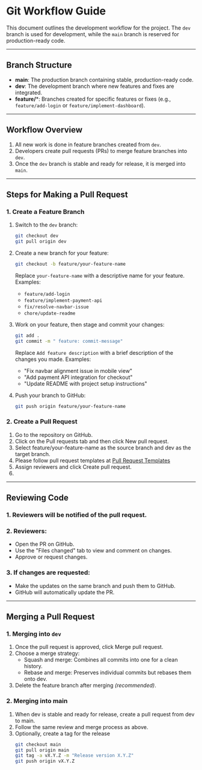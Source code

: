 # Git Workflow Guide

This document outlines the development workflow for the project. The `dev` branch is used for development, while the `main` branch is reserved for production-ready code.

---

## Branch Structure
- **main**: The production branch containing stable, production-ready code.
- **dev**: The development branch where new features and fixes are integrated.
- **feature/***: Branches created for specific features or fixes (e.g., `feature/add-login` or `feature/implement-dashboard`).

---

## Workflow Overview
1. All new work is done in feature branches created from `dev`.
2. Developers create pull requests (PRs) to merge feature branches into `dev`.
3. Once the `dev` branch is stable and ready for release, it is merged into `main`.

---

## Steps for Making a Pull Request

### 1. Create a Feature Branch
1. Switch to the `dev` branch:
   ```bash
   git checkout dev
   git pull origin dev

2. Create a new branch for your feature:
    ```bash
   git checkout -b feature/your-feature-name
    ```
    Replace `your-feature-name` with a descriptive name for your feature. Examples:
   - `feature/add-login`
   - `feature/implement-payment-api`
   - `fix/resolve-navbar-issue`
   - `chore/update-readme`

3. Work on your feature, then stage and commit your changes:
    ```bash
    git add .
    git commit -m " feature: commit-message"
    ```
    Replace `Add feature description` with a brief description of the changes you made. Examples:
   - "Fix navbar alignment issue in mobile view"
   - "Add payment API integration for checkout"
   - "Update README with project setup instructions"
4. Push your branch to GitHub:
    ```bash
    git push origin feature/your-feature-name

### 2. Create a Pull Request
1. Go to the repository on GitHub.
2. Click on the Pull requests tab and then click New pull request.
3. Select feature/your-feature-name as the source branch and dev as the target branch.
4. Please follow pull request templates at [Pull Request Templates](https://axolo.co/blog/p/part-3-github-pull-request-template)
5. Assign reviewers and click Create pull request.
6. 
---

## Reviewing Code
### 1. Reviewers will be notified of the pull request.
### 2. Reviewers:
- Open the PR on GitHub.
- Use the "Files changed" tab to view and comment on changes.
- Approve or request changes.
### 3. If changes are requested:
- Make the updates on the same branch and push them to GitHub.
- GitHub will automatically update the PR.

---
## Merging a Pull Request
### 1. Merging into `dev`
1. Once the pull request is approved, click Merge pull request.
2. Choose a merge strategy:
   - Squash and merge: Combines all commits into one for a clean history.
   - Rebase and merge: Preserves individual commits but rebases them onto dev.
3. Delete the feature branch after merging *(recommended)*.

### 2. Merging into main
1. When dev is stable and ready for release, create a pull request from dev to main.
2. Follow the same review and merge process as above.
3. Optionally, create a tag for the release
    ```bash
   git checkout main
    git pull origin main
    git tag -a vX.Y.Z -m "Release version X.Y.Z"
    git push origin vX.Y.Z



